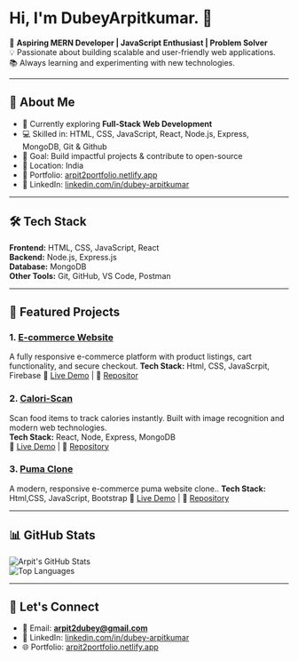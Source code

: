 # Hi, I'm DubeyArpitkumar. 👋

🚀 **Aspiring MERN Developer | JavaScript Enthusiast | Problem Solver**  
💡 Passionate about building scalable and user-friendly web applications.  
📚 Always learning and experimenting with new technologies.  

---

## 🚀 About Me
- 🌱 Currently exploring **Full-Stack Web Development**
- 💻 Skilled in: HTML, CSS, JavaScript, React, Node.js, Express, MongoDB, Git & Github
- 🎯 Goal: Build impactful projects & contribute to open-source
- 📍 Location: India
- 🔗 Portfolio: [arpit2portfolio.netlify.app](https://arpit2portfolio.netlify.app/)  
- 💼 LinkedIn: [linkedin.com/in/dubey-arpitkumar](https://www.linkedin.com/in/dubey-arpitkumar-b33294263)

---

## 🛠 Tech Stack
**Frontend:** HTML, CSS, JavaScript, React  
**Backend:** Node.js, Express.js  
**Database:** MongoDB  
**Other Tools:** Git, GitHub, VS Code, Postman  

---

## 📌 Featured Projects
### 1. [E-commerce Website](#)
A fully responsive e-commerce platform with product listings, cart functionality, and secure checkout. 
**Tech Stack:** Html, CSS, JavaScrpit, Firebase 
🔗 [Live Demo](https://modesensclone.netlify.app/) | 📂 [Repositor](https://github.com/VanshAggarwal4664/MODESENS-CLONE)

### 2. [Calori-Scan](#)
Scan food items to track calories instantly. Built with image recognition and modern web technologies.  
**Tech Stack:** React, Node, Express, MongoDB  
🔗 [Live Demo](https://calori-scan-frontend.vercel.app/) | 📂 [Repository](https://github.com/TheApostle-07/CaloriScan)

### 3. [Puma Clone](#)
A modern, responsive e-commerce puma website clone.. 
**Tech Stack:** Html,CSS, JavaScript, Bootstrap 
🔗 [Live Demo](https://pumaclonebygulshan.netlify.app/) | 📂 [Repository](https://github.com/Gulshan-nagar/puma-clone)

---

## 📊 GitHub Stats
![Arpit's GitHub Stats](https://github-readme-stats.vercel.app/api?username=dubeyarpitkumar&show_icons=true&theme=radical)  
![Top Languages](https://github-readme-stats.vercel.app/api/top-langs/?username=dubeyarpitkumar&layout=compact&theme=radical)

---

## 🤝 Let's Connect
- 📧 Email: **arpit2dubey@gmail.com**
- 💼 LinkedIn: [linkedin.com/in/dubey-arpitkumar](https://www.linkedin.com/in/dubey-arpitkumar-b33294263)
- 🌐 Portfolio: [arpit2portfolio.netlify.app](https://arpit2portfolio.netlify.app/)
